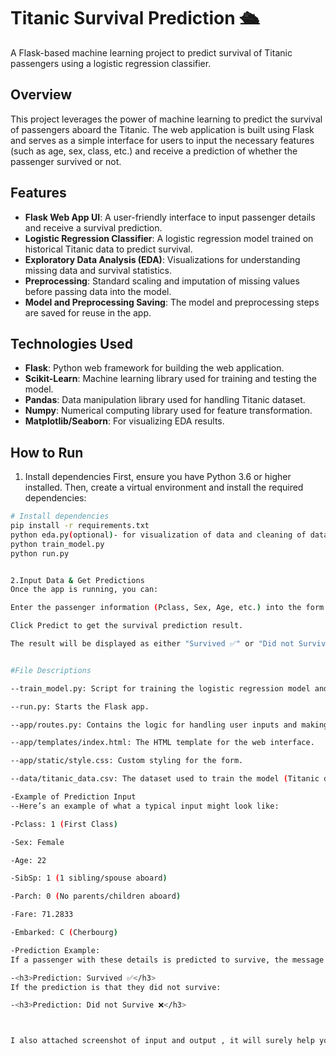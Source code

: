 # Titanic Survival Prediction 🛳️

A Flask-based machine learning project to predict survival of Titanic passengers using a logistic regression classifier.

## Overview
This project leverages the power of machine learning to predict the survival of passengers aboard the Titanic. The web application is built using Flask and serves as a simple interface for users to input the necessary features (such as age, sex, class, etc.) and receive a prediction of whether the passenger survived or not.

## Features
- **Flask Web App UI**: A user-friendly interface to input passenger details and receive a survival prediction.
- **Logistic Regression Classifier**: A logistic regression model trained on historical Titanic data to predict survival.
- **Exploratory Data Analysis (EDA)**: Visualizations for understanding missing data and survival statistics.
- **Preprocessing**: Standard scaling and imputation of missing values before passing data into the model.
- **Model and Preprocessing Saving**: The model and preprocessing steps are saved for reuse in the app.

## Technologies Used
- **Flask**: Python web framework for building the web application.
- **Scikit-Learn**: Machine learning library used for training and testing the model.
- **Pandas**: Data manipulation library used for handling Titanic dataset.
- **Numpy**: Numerical computing library used for feature transformation.
- **Matplotlib/Seaborn**: For visualizing EDA results.


## How to Run

1. Install dependencies
First, ensure you have Python 3.6 or higher installed. Then, create a virtual environment and install the required dependencies:

```bash
# Install dependencies
pip install -r requirements.txt
python eda.py(optional)- for visualization of data and cleaning of data
python train_model.py
python run.py


2.Input Data & Get Predictions
Once the app is running, you can:

Enter the passenger information (Pclass, Sex, Age, etc.) into the form.

Click Predict to get the survival prediction result.

The result will be displayed as either "Survived ✅" or "Did not Survive ❌" based on the prediction made by the model.


#File Descriptions

--train_model.py: Script for training the logistic regression model and saving it for later use.

--run.py: Starts the Flask app.

--app/routes.py: Contains the logic for handling user inputs and making predictions.

--app/templates/index.html: The HTML template for the web interface.

--app/static/style.css: Custom styling for the form.

--data/titanic_data.csv: The dataset used to train the model (Titanic dataset).

-Example of Prediction Input
--Here’s an example of what a typical input might look like:

-Pclass: 1 (First Class)

-Sex: Female

-Age: 22

-SibSp: 1 (1 sibling/spouse aboard)

-Parch: 0 (No parents/children aboard)

-Fare: 71.2833

-Embarked: C (Cherbourg)

-Prediction Example:
If a passenger with these details is predicted to survive, the message displayed will be:

-<h3>Prediction: Survived ✅</h3>
If the prediction is that they did not survive:

-<h3>Prediction: Did not Survive ❌</h3>



I also attached screenshot of input and output , it will surely help you out